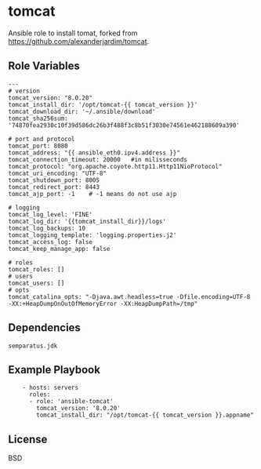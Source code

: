 tomcat
========

Ansible role to install tomat, forked from https://github.com/alexanderjardim/tomcat.


Role Variables
--------------
```
---
# version
tomcat_version: "8.0.20"
tomcat_install_dir: '/opt/tomcat-{{ tomcat_version }}'
tomcat_download_dir: '~/.ansible/download'
tomcat_sha256sum: '74870fea2930c10f39d586dc26b3f488f3c8b51f3030e74561e462188609a390'

# port and protocol
tomcat_port: 8080
tomcat_address: "{{ ansible_eth0.ipv4.address }}"
tomcat_connection_timeout: 20000   #in milisseconds
tomcat_protocol: "org.apache.coyote.http11.Http11NioProtocol"
tomcat_uri_encoding: "UTF-8"
tomcat_shutdown_port: 8005
tomcat_redirect_port: 8443
tomcat_ajp_port: -1    # -1 means do not use ajp

# logging
tomcat_log_level: 'FINE'
tomcat_log_dir: '{{tomcat_install_dir}}/logs'
tomcat_log_backups: 10
tomcat_logging_template: 'logging.properties.j2'
tomcat_access_log: false
tomcat_keep_manage_app: false

# roles
tomcat_roles: []
# users
tomcat_users: []
# opts
tomcat_catalina_opts: "-Djava.awt.headless=true -Dfile.encoding=UTF-8 -XX:+HeapDumpOnOutOfMemoryError -XX:HeapDumpPath=/tmp"

```

Dependencies
------------

    semparatus.jdk

Example Playbook
-------------------------

```
    - hosts: servers
      roles:
      - role: 'ansible-tomcat'
        tomcat_version: '8.0.20'
        tomcat_install_dir: "/opt/tomcat-{{ tomcat_version }}.appname"

```

License
-------

BSD
